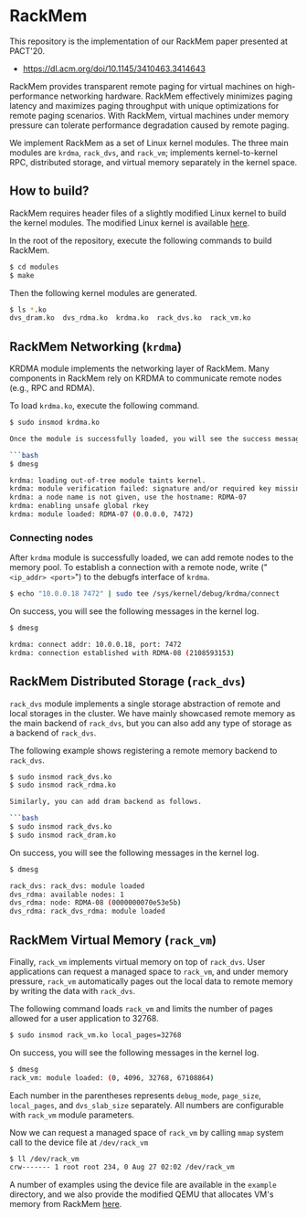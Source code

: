 # RackMem
This repository is the implementation of our RackMem paper presented at PACT'20.
* https://dl.acm.org/doi/10.1145/3410463.3414643

RackMem provides transparent remote paging for virtual machines on high-performance networking hardware.
RackMem effectively minimizes paging latency and maximizes paging throughput with unique optimizations for remote paging scenarios.
With RackMem, virtual machines under memory pressure can tolerate performance degradation caused by remote paging.

We implement RackMem as a set of Linux kernel modules.
The three main modules are `krdma`, `rack_dvs`, and `rack_vm`; implements kernel-to-kernel RPC, distributed storage, and virtual memory separately in the kernel space.

## How to build?
RackMem requires header files of a slightly modified Linux kernel to build the kernel modules.
The modified Linux kernel is available [here](https://gitlab.csap.snu.ac.kr/changyeon/linux-rackmem).

In the root of the repository, execute the following commands to build RackMem.

```bash
$ cd modules
$ make
```

Then the following kernel modules are generated.

```bash
$ ls *.ko
dvs_dram.ko  dvs_rdma.ko  krdma.ko  rack_dvs.ko  rack_vm.ko
```

## RackMem Networking (`krdma`)
KRDMA module implements the networking layer of RackMem.
Many components in RackMem rely on KRDMA to communicate remote nodes (e.g., RPC and RDMA).

To load `krdma.ko`, execute the following command.

```bash
$ sudo insmod krdma.ko

Once the module is successfully loaded, you will see the success message in the kernel log as follows.

```bash
$ dmesg

krdma: loading out-of-tree module taints kernel.
krdma: module verification failed: signature and/or required key missing - tainting kernel
krdma: a node name is not given, use the hostname: RDMA-07
krdma: enabling unsafe global rkey
krdma: module loaded: RDMA-07 (0.0.0.0, 7472)
```

### Connecting nodes
After `krdma` module is successfully loaded, we can add remote nodes to the memory pool.
To establish a connection with a remote node, write ("`<ip_addr> <port>`") to the debugfs interface of `krdma`.

```bash
$ echo "10.0.0.18 7472" | sudo tee /sys/kernel/debug/krdma/connect
```

On success, you will see the following messages in the kernel log.

```bash
$ dmesg

krdma: connect addr: 10.0.0.18, port: 7472
krdma: connection established with RDMA-08 (2108593153)
```

## RackMem Distributed Storage (`rack_dvs`)
`rack_dvs` module implements a single storage abstraction of remote and local storages in the cluster.
We have mainly showcased remote memory as the main backend of `rack_dvs`, but you can also add any type of storage as a backend of `rack_dvs`.

The following example shows registering a remote memory backend to `rack_dvs`.

```bash
$ sudo insmod rack_dvs.ko
$ sudo insmod rack_rdma.ko

Similarly, you can add dram backend as follows.

```bash
$ sudo insmod rack_dvs.ko
$ sudo insmod rack_dram.ko
```

On success, you will see the following messages in the kernel log.
```bash
$ dmesg

rack_dvs: rack_dvs: module loaded
dvs_rdma: available nodes: 1
dvs_rdma: node: RDMA-08 (0000000070e53e5b)
dvs_rdma: rack_dvs_rdma: module loaded
```

## RackMem Virtual Memory (`rack_vm`)
Finally, `rack_vm` implements virtual memory on top of `rack_dvs`.
User applications can request a managed space to `rack_vm`, and under memory pressure,
`rack_vm` automatically pages out the local data to remote memory by writing the data with `rack_dvs`.


The following command loads `rack_vm` and limits the number of pages allowed for a user application to 32768.
```bash
$ sudo insmod rack_vm.ko local_pages=32768
```

On success, you will see the following messages in the kernel log.

```bash
$ dmesg
rack_vm: module loaded: (0, 4096, 32768, 67108864)
```

Each number in the parentheses represents `debug_mode`, `page_size`, `local_pages`, and `dvs_slab_size` separately.
All numbers are configurable with `rack_vm` module parameters.

Now we can request a managed space of `rack_vm` by calling `mmap` system call to the device file at `/dev/rack_vm`
```bash
$ ll /dev/rack_vm
crw------- 1 root root 234, 0 Aug 27 02:02 /dev/rack_vm
```

A number of examples using the device file are available in the `example` directory, and we also provide the modified QEMU that allocates VM's memory from RackMem [here](https://gitlab.csap.snu.ac.kr/changyeon/qemu-rackmem).
